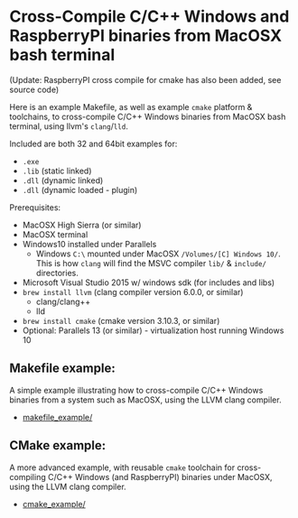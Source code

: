 
# Cross-Compile C/C++ Windows and RaspberryPI binaries from MacOSX bash terminal

(Update: RaspberryPI cross compile for cmake has also been added, see source code)

Here is an example Makefile, as well as example `cmake` platform & toolchains, to cross-compile C/C++ Windows binaries from MacOSX bash terminal, using llvm's `clang`/`lld`.

Included are both 32 and 64bit examples for:
- `.exe`
- `.lib` (static linked)
- `.dll` (dynamic linked)
- `.dll` (dynamic loaded - plugin)

Prerequisites:
- MacOSX High Sierra (or similar)
- MacOSX terminal
- Windows10 installed under Parallels
  - Windows `C:\` mounted under MacOSX `/Volumes/[C] Windows 10/`.  This is how `clang` will find the MSVC compiler `lib/` & `include/` directories.
- Microsoft Visual Studio 2015 w/ windows sdk (for includes and libs)
- `brew install llvm`  (clang compiler version 6.0.0, or similar)
  - clang/clang++
  - lld
- `brew install cmake` (cmake version 3.10.3, or similar)
- Optional: Parallels 13 (or similar) - virtualization host running Windows 10


## Makefile example:

A simple example illustrating how to cross-compile C/C++ Windows binaries from a system such as MacOSX, using the LLVM clang compiler.

* [makefile_example/](makefile_example/)

## CMake example:

A more advanced example, with reusable `cmake` toolchain for cross-compiling C/C++ Windows (and RaspberryPI) binaries under MacOSX, using the LLVM clang compiler.

* [cmake_example/](cmake_example/)


